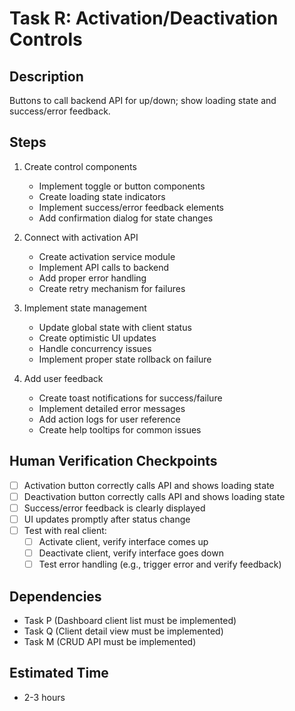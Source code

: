 # Task R: Activation/Deactivation Controls

## Description
Buttons to call backend API for up/down; show loading state and success/error feedback.

## Steps
1. Create control components
   - Implement toggle or button components
   - Create loading state indicators
   - Implement success/error feedback elements
   - Add confirmation dialog for state changes

2. Connect with activation API
   - Create activation service module
   - Implement API calls to backend
   - Add proper error handling
   - Create retry mechanism for failures

3. Implement state management
   - Update global state with client status
   - Create optimistic UI updates
   - Handle concurrency issues
   - Implement proper state rollback on failure

4. Add user feedback
   - Create toast notifications for success/failure
   - Implement detailed error messages
   - Add action logs for user reference
   - Create help tooltips for common issues

## Human Verification Checkpoints
- [ ] Activation button correctly calls API and shows loading state
- [ ] Deactivation button correctly calls API and shows loading state
- [ ] Success/error feedback is clearly displayed
- [ ] UI updates promptly after status change
- [ ] Test with real client:
  - [ ] Activate client, verify interface comes up
  - [ ] Deactivate client, verify interface goes down
  - [ ] Test error handling (e.g., trigger error and verify feedback)

## Dependencies
- Task P (Dashboard client list must be implemented)
- Task Q (Client detail view must be implemented)
- Task M (CRUD API must be implemented)

## Estimated Time
- 2-3 hours 
